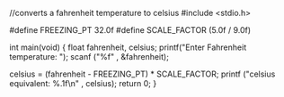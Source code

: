 //converts a fahrenheit temperature to celsius
#include <stdio.h>

#define FREEZING_PT 32.0f
#define SCALE_FACTOR (5.0f / 9.0f)

int main(void)
{
float fahrenheit, celsius;
printf("Enter Fahrenheit temperature: ");
scanf ("%f" , &fahrenheit);

celsius = (fahrenheit - FREEZING_PT) * SCALE_FACTOR;
printf ("celsius equivalent: %.1f\n" , celsius);
return 0;
}
